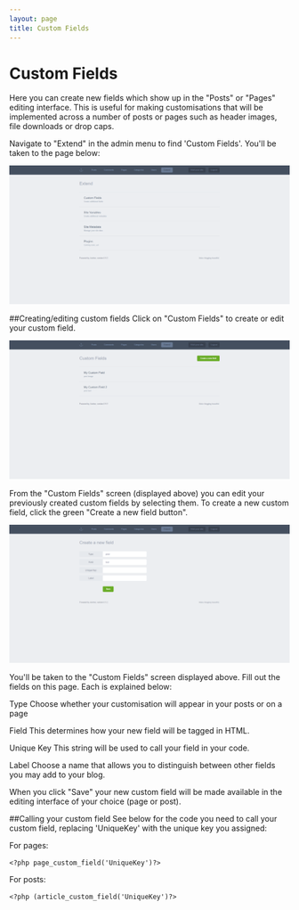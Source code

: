 ```yaml
---
layout: page
title: Custom Fields
---
```


# Custom Fields

Here you can create new fields which show up in the "Posts" or "Pages" editing interface. This is useful for making customisations that will be implemented across a number of posts or pages such as header images, file downloads or drop caps.

Navigate to "Extend" in the admin menu to find 'Custom Fields'. You'll be taken to the page below:

![Anchor’s Extend screen](/images/extend.png)

##Creating/editing custom fields
Click on "Custom Fields" to create or edit your custom field. 

![Anchor’s Custom Fields screen](/images/custom-fields.png)

From the "Custom Fields" screen (displayed above) you can edit your previously created custom fields by selecting them. To create a new custom field, click the green "Create a new field button".

![Anchor’s New Custom Fields screen](/images/new-custom-field.png)

You'll be taken to the "Custom Fields" screen displayed above. Fill out the fields on this page. Each is explained below:

Type
Choose whether your customisation will appear in your posts or on a page

Field
This determines how your new field will be tagged in HTML.

Unique Key
This string will be used to call your field in your code.

Label
Choose a name that allows you to distinguish between other fields you may add to your blog.

When you click "Save" your new custom field will be made available in the editing interface of your choice (page or post). 

##Calling your custom field
See below for the code you need to call your custom field, replacing 'UniqueKey' with the unique key you assigned:

For pages:
```
<?php page_custom_field('UniqueKey')?>
```
For posts:
```
<?php (article_custom_field('UniqueKey')?>
```